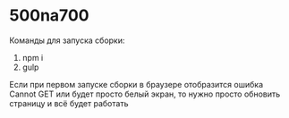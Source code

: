 # 500na700

Команды для запуска сборки:
1. npm i
2. gulp

Если при первом запуске сборки в браузере отобразится ошибка Cannot GET или будет просто белый экран, то нужно просто обновить страницу и всё будет работать